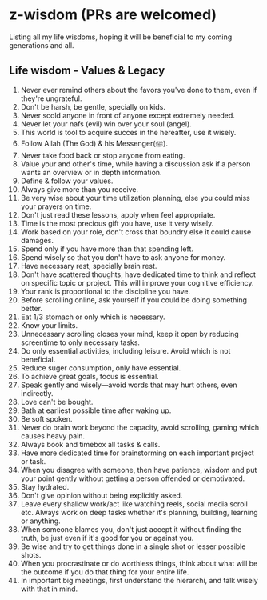 # z-wisdom (PRs are welcomed)
Listing all my life wisdoms, hoping it will be beneficial to my coming generations and all.

## Life wisdom - Values & Legacy

1. Never ever remind others about the favors you've done to them, even if they're ungrateful.
1. Don't be harsh, be gentle, specially on kids.
1. Never scold anyone in front of anyone except extremely needed.
1. Never let your nafs (evil) win over your soul (angel).
1. This world is tool to acquire succes in the hereafter, use it wisely.
1. Follow Allah (The God) & his Messenger(ﷺ). 
1. Never take food back or stop anyone from eating.
1. Value your and other's time, while having a discussion ask if a person wants an overview or in depth information.
1. Define & follow your values.
1. Always give more than you receive.
1. Be very wise about your time utilization planning, else you could miss your prayers on time.
1. Don't just read these lessons, apply when feel appropriate.
1. Time is the most precious gift you have, use it very wisely.
1. Work based on your role, don't cross that boundry else it could cause damages.
1. Spend only if you have more than that spending left.
1. Spend wisely so that you don't have to ask anyone for money.
1. Have necessary rest, specially brain rest.
1. Don't have scattered thoughts, have dedicated time to think and reflect on specific topic or project. This will improve your cognitive efficiency.
1. Your rank is proportional to the discipline you have.
1. Before scrolling online, ask yourself if you could be doing something better.
1. Eat 1/3 stomach or only which is necessary.
1. Know your limits.
1. Unnecessary scrolling closes your mind, keep it open by reducing screentime to only necessary tasks.
1. Do only essential activities, including leisure. Avoid which is not beneficial.
1. Reduce suger consumption, only have essential.
1. To achieve great goals, focus is essential.
1. Speak gently and wisely—avoid words that may hurt others, even indirectly.
1. Love can't be bought.
1. Bath at earliest possible time after waking up.
1. Be soft spoken.
1. Never do brain work beyond the capacity, avoid scrolling, gaming which causes heavy pain.
1. Always book and timebox all tasks & calls.
1. Have more dedicated time for brainstorming on each important project or task.
1. When you disagree with someone, then have patience, wisdom and put your point gently without getting a person offended or demotivated.
1. Stay hydrated.
1. Don't give opinion without being explicitly asked.
1. Leave every shallow work/act like watching reels, social media scroll etc. Always work on deep tasks whether it's planning, building, learning or anything.
1. When someone blames you, don't just accept it without finding the truth, be just even if it's good for you or against you.
1. Be wise and try to get things done in a single shot or lesser possible shots.
1. When you procrastinate or do worthless things, think about what will be the outcome if you do that thing for your entire life.
1. In important big meetings, first understand the hierarchi, and talk wisely with that in mind.
